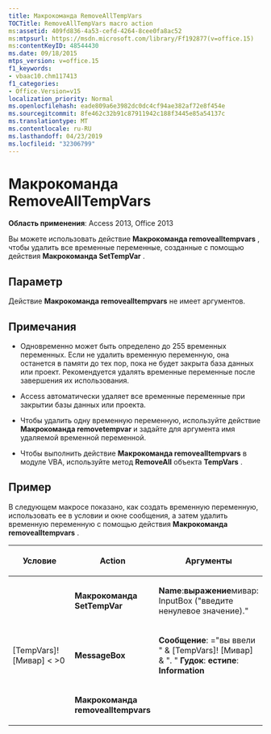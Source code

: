 ```yaml
---
title: Макрокоманда RemoveAllTempVars
TOCTitle: RemoveAllTempVars macro action
ms:assetid: 409fd836-4a53-cefd-4264-8cee0fa8ac52
ms:mtpsurl: https://msdn.microsoft.com/library/Ff192877(v=office.15)
ms:contentKeyID: 48544430
ms.date: 09/18/2015
mtps_version: v=office.15
f1_keywords:
- vbaac10.chm117413
f1_categories:
- Office.Version=v15
localization_priority: Normal
ms.openlocfilehash: eade809a6e3982dc0dc4cf94ae382af72e8f454e
ms.sourcegitcommit: 8fe462c32b91c87911942c188f3445e85a54137c
ms.translationtype: MT
ms.contentlocale: ru-RU
ms.lasthandoff: 04/23/2019
ms.locfileid: "32306799"
---
```

# <a name="removealltempvars-macro-action"></a>Макрокоманда RemoveAllTempVars


**Область применения**: Access 2013, Office 2013


Вы можете использовать действие **Макрокоманда removealltempvars** , чтобы удалить все временные переменные, созданные с помощью действия **Макрокоманда SetTempVar** .

## <a name="setting"></a>Параметр

Действие **Макрокоманда removealltempvars** не имеет аргументов.

## <a name="remarks"></a>Примечания

  - Одновременно может быть определено до 255 временных переменных. Если не удалить временную переменную, она останется в памяти до тех пор, пока не будет закрыта база данных или проект. Рекомендуется удалять временные переменные после завершения их использования.

  - Access автоматически удаляет все временные переменные при закрытии базы данных или проекта.

  - Чтобы удалить одну временную переменную, используйте действие **Макрокоманда removetempvar** и задайте для аргумента имя удаляемой временной переменной.

  - Чтобы выполнить действие **Макрокоманда removealltempvars** в модуле VBA, используйте метод **RemoveAll** объекта **TempVars** .

## <a name="example"></a>Пример

В следующем макросе показано, как создать временную переменную, использовать ее в условии и окне сообщения, а затем удалить временную переменную с помощью действия **Макрокоманда removealltempvars** .

<table>
<colgroup>
<col style="width: 33%" />
<col style="width: 33%" />
<col style="width: 33%" />
</colgroup>
<thead>
<tr class="header">
<th><p>Условие</p></th>
<th><p>Action</p></th>
<th><p>Аргументы</p></th>
</tr>
</thead>
<tbody>
<tr class="odd">
<td><p></p></td>
<td><p><strong>Макрокоманда SetTempVar</strong></p></td>
<td><p><strong>Name</strong>:<strong>выражение</strong>мивар: InputBox (&quot;введите ненулевое значение).&quot;</p></td>
</tr>
<tr class="even">
<td><p>[TempVars]! [Мивар] &lt; &gt;0</p></td>
<td><p><strong>MessageBox</strong></p></td>
<td><p><strong>Сообщение</strong>: =&quot;вы ввели &quot; &amp; [TempVars]! [Мивар] &amp; &quot;. &quot; <strong>Гудок</strong>: <strong>естипе</strong>: <strong>Information</strong></p></td>
</tr>
<tr class="odd">
<td><p></p></td>
<td><p><strong>Макрокоманда removealltempvars</strong></p></td>
<td><p></p></td>
</tr>
</tbody>
</table>


